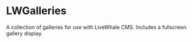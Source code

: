 # LWGalleries
A collection of galleries for use with LiveWhale CMS. Includes a fullscreen gallery display.

